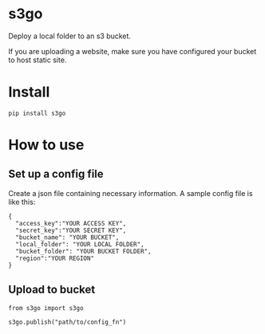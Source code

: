 # s3go
Deploy a local folder to an s3 bucket.

If you are uploading a website, make sure you have configured your bucket to host static site.

# Install

`pip install s3go`

# How to use

## Set up a config file

Create a json file containing necessary information.
A sample config file is like this:
```
{
  "access_key":"YOUR ACCESS KEY",
  "secret_key":"YOUR SECRET KEY",
  "bucket_name": "YOUR BUCKET",
  "local_folder": "YOUR LOCAL FOLDER",
  "bucket_folder": "YOUR BUCKET FOLDER",
  "region":"YOUR REGION"
}
```

## Upload to bucket

```
from s3go import s3go

s3go.publish("path/to/config_fn")
```